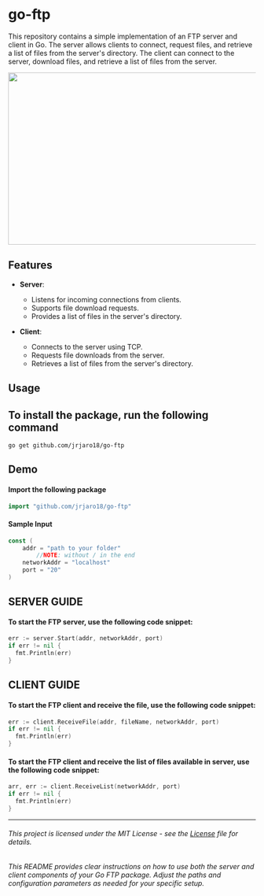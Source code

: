 # go-ftp
This repository contains a simple implementation of an FTP server and client in Go. The server allows clients to connect, request files, and retrieve a list of files from the server's directory. The client can connect to the server, download files, and retrieve a list of files from the server.

<img src="https://www.lattaharris.com/wp-content/uploads/2019/12/file-transfer.jpg" height="350px" width="900px">

## Features

- **Server**: 
  - Listens for incoming connections from clients.
  - Supports file download requests.
  - Provides a list of files in the server's directory.

- **Client**:
  - Connects to the server using TCP.
  - Requests file downloads from the server.
  - Retrieves a list of files from the server's directory.

## Usage

## To install the package, run the following command
```shell
go get github.com/jrjaro18/go-ftp
```

## Demo

#### Import the following package
```go
import "github.com/jrjaro18/go-ftp"
```

#### Sample Input
```go
const (
	addr = "path to your folder"
        //NOTE: without / in the end
	networkAddr = "localhost"
	port = "20"
)
```
## SERVER GUIDE
#### To start the FTP server, use the following code snippet:
```go
err := server.Start(addr, networkAddr, port)
if err != nil {
  fmt.Println(err)
}
```
## CLIENT GUIDE
#### To start the FTP client and receive the file, use the following code snippet:
```go
err := client.ReceiveFile(addr, fileName, networkAddr, port)
if err != nil {
  fmt.Println(err)
}
```
#### To start the FTP client and receive the list of files available in server, use the following code snippet:
```go
arr, err := client.ReceiveList(networkAddr, port)
if err != nil {
  fmt.Println(err)
}
```
---
###### This project is licensed under the MIT License - see the [License](LICENSE-MIT) file for details.

###### This README provides clear instructions on how to use both the server and client components of your Go FTP package. Adjust the paths and configuration parameters as needed for your specific setup.
